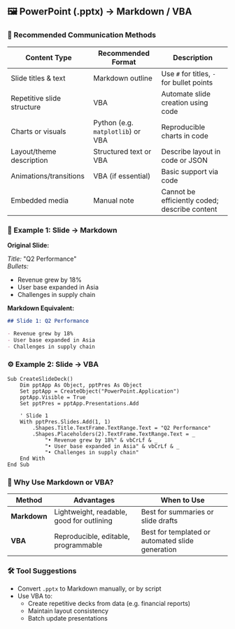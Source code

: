 
## 🖼 PowerPoint (.pptx) → Markdown / VBA

### 🔧 Recommended Communication Methods

| Content Type              | Recommended Format         | Description |
|---------------------------|----------------------------|-------------|
| Slide titles & text       | Markdown outline           | Use `#` for titles, `-` for bullet points |
| Repetitive slide structure| VBA                        | Automate slide creation using code |
| Charts or visuals         | Python (e.g. `matplotlib`) or VBA | Reproducible charts in code |
| Layout/theme description  | Structured text or VBA     | Describe layout in code or JSON |
| Animations/transitions    | VBA (if essential)         | Basic support via code |
| Embedded media            | Manual note                | Cannot be efficiently coded; describe content |

### 📑 Example 1: Slide → Markdown

**Original Slide:**

_Title:_ "Q2 Performance"  
_Bullets:_  
- Revenue grew by 18%  
- User base expanded in Asia  
- Challenges in supply chain

**Markdown Equivalent:**

```markdown
## Slide 1: Q2 Performance

- Revenue grew by 18%
- User base expanded in Asia
- Challenges in supply chain
```

### ⚙️ Example 2: Slide → VBA

```vba
Sub CreateSlideDeck()
    Dim pptApp As Object, pptPres As Object
    Set pptApp = CreateObject("PowerPoint.Application")
    pptApp.Visible = True
    Set pptPres = pptApp.Presentations.Add

    ' Slide 1
    With pptPres.Slides.Add(1, 1)
        .Shapes.Title.TextFrame.TextRange.Text = "Q2 Performance"
        .Shapes.Placeholders(2).TextFrame.TextRange.Text = _
            "• Revenue grew by 18%" & vbCrLf & _
            "• User base expanded in Asia" & vbCrLf & _
            "• Challenges in supply chain"
    End With
End Sub
```

### 🧠 Why Use Markdown or VBA?

| Method    | Advantages | When to Use |
|-----------|------------|-------------|
| **Markdown** | Lightweight, readable, good for outlining | Best for summaries or slide drafts |
| **VBA**       | Reproducible, editable, programmable | Best for templated or automated slide generation |

### 🛠️ Tool Suggestions

- Convert `.pptx` to Markdown manually, or by script
- Use VBA to:
  - Create repetitive decks from data (e.g. financial reports)
  - Maintain layout consistency
  - Batch update presentations
